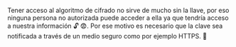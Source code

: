 Tener acceso al algoritmo de cifrado no sirve de mucho sin la llave, por eso ninguna persona no autorizada puede acceder a ella ya que tendría acceso a nuestra información :unlock: :fearful:. Por ese motivo es necesario que la clave sea notificada a través de un medio seguro como por ejemplo HTTPS. :muscle: